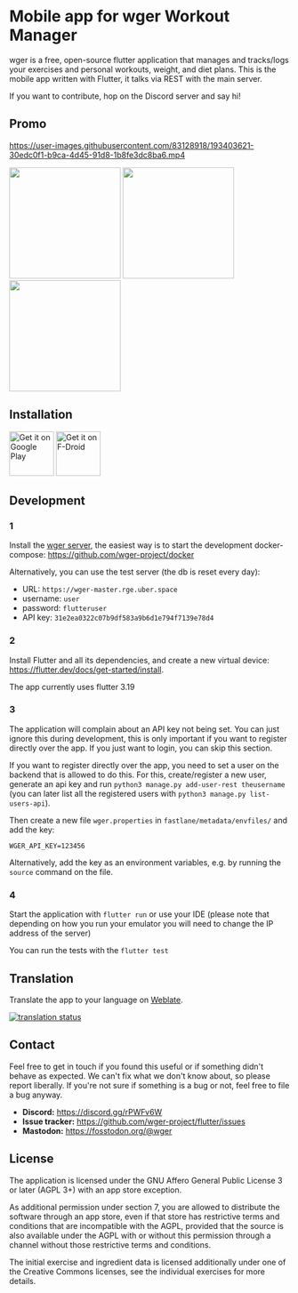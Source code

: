 # Mobile app for wger Workout Manager

wger is a free, open-source flutter application that manages and tracks/logs
your exercises and personal workouts, weight, and diet plans. This is the mobile
app written with Flutter, it talks via REST with the main server.

If you want to contribute, hop on the Discord server and say hi!

<h2>Promo</h2>


https://user-images.githubusercontent.com/83128918/193403621-30edc0f1-b9ca-4d45-91d8-1b8fe3dc8ba6.mp4

<p>
<img src="https://raw.githubusercontent.com/wger-project/flutter/master/fastlane/metadata/android/en-US/images/phoneScreenshots/01%20-%20dashboard.png" width="200" alt="" />

<img src="https://raw.githubusercontent.com/wger-project/flutter/master/fastlane/metadata/android/en-US/images/phoneScreenshots/04%20-%20measurements.png" width="200" alt="" />

<img src="https://raw.githubusercontent.com/wger-project/flutter/master/fastlane/metadata/android/en-US/images/phoneScreenshots/05%20-%20nutritional%20plan.png" width="200" alt="" />
</p>

## Installation

[<img src="https://play.google.com/intl/en_us/badges/images/generic/en-play-badge.png"
alt="Get it on Google Play"
height="80">](https://play.google.com/store/apps/details?id=de.wger.flutter)
[<img src="https://fdroid.gitlab.io/artwork/badge/get-it-on.png"
alt="Get it on F-Droid"
height="80">](https://f-droid.org/packages/de.wger.flutter/)

## Development

### 1

Install the [wger server](https://github.com/wger-project/wger), the easiest way
is to start the development docker-compose: <https://github.com/wger-project/docker>

Alternatively, you can use the test server (the db is reset every day):

* URL: `https://wger-master.rge.uber.space`
* username: `user`
* password: `flutteruser`
* API key: `31e2ea0322c07b9df583a9b6d1e794f7139e78d4`

### 2

Install Flutter and all its dependencies, and create a new virtual device:
<https://flutter.dev/docs/get-started/install>.

The app currently uses flutter 3.19

### 3
The application will complain about an API key not being set. You can just
ignore this during development, this is only important if you want to register
directly over the app. If you just want to login, you can skip this section.

If you want to register directly over the app, you need to set a user on the backend
that is allowed to do this. For this, create/register a new user, generate an api key
and run ``python3 manage.py add-user-rest theusername`` (you can later list all the
registered users with ``python3 manage.py list-users-api``).

Then create a new file ``wger.properties`` in ``fastlane/metadata/envfiles/`` and
add the key:

```properties
WGER_API_KEY=123456
```

Alternatively, add the key as an environment variables, e.g. by running the `source`
command on the file.

### 4

Start the application with ``flutter run`` or use your IDE
(please note that depending on how you run your emulator you will need to change the IP address of
the server)

You can run the tests with the ``flutter test``

## Translation

Translate the app to your language on [Weblate](https://hosted.weblate.org/engage/wger/).

[![translation status](https://hosted.weblate.org/widgets/wger/-/mobile/multi-blue.svg)](https://hosted.weblate.org/engage/wger/)

## Contact

Feel free to get in touch if you found this useful or if something didn't behave
as expected. We can't fix what we don't know about, so please report liberally.
If you're not sure if something is a bug or not, feel free to file a bug anyway.

* **Discord:** <https://discord.gg/rPWFv6W>
* **Issue tracker:** <https://github.com/wger-project/flutter/issues>
* **Mastodon:** <https://fosstodon.org/@wger>

## License

The application is licensed under the GNU Affero General Public License 3 or later
(AGPL 3+) with an app store exception.

As additional permission under section 7, you are allowed to distribute the
software through an app store, even if that store has restrictive terms and
conditions that are incompatible with the AGPL, provided that the source is also
available under the AGPL with or without this permission through a channel without
those restrictive terms and conditions.

The initial exercise and ingredient data is licensed additionally under one of
the Creative Commons licenses, see the individual exercises for more details.

